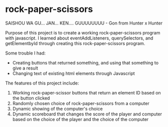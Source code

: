# rock-paper-scissors
SAISHOU WA GU... JAN... KEN.... GUUUUUUUU - Gon from Hunter x Hunter

Purpose of this project is to create a working rock-paper-scissors program with javascript.
I learned about eventAddListeners, querySelectors, and getElementbyId through creating
this rock-paper-scissors program.

Some trouble I had:
- Creating buttons that returned something, and using that something to give a result
- Changing text of existing html elements through Javascript

The features of this project include:

1. Working rock-paper-scissor buttons that return an element ID based on the button clicked
2. Randomly chosen choice of rock-paper-scissors from a computer
3. Dynamic showing of the computer's choice 
4. Dynamic scoreboard that changes the score of the player and computer based on the choice
of the player and the choice of the computer


